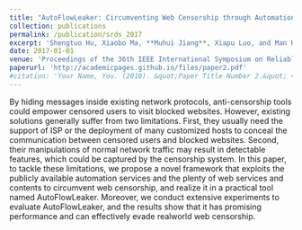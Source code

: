 ```yaml
---
title: "AutoFlowLeaker: Circumventing Web Censorship through Automation Services"
collection: publications
permalink: /publication/srds_2017
excerpt: 'Shengtuo Hu, Xiaobo Ma, **Muhui Jiang**, Xiapu Luo, and Man Ho Au'
date: 2017-01-01
venue: 'Proceedings of the 36th IEEE International Symposium on Reliable Distributed Systems (**SRDS 2017**)'
paperurl: 'http://academicpages.github.io/files/paper2.pdf'
#citation: 'Your Name, You. (2010). &quot;Paper Title Number 2.&quot; <i>Journal 1</i>. 1(2).'
---
```

By hiding messages inside existing network protocols, anti-censorship tools could empower censored users to visit blocked websites. However, existing solutions generally suffer from two limitations. First, they usually need the support of ISP or the deployment of many customized hosts to conceal the communication between censored users and blocked websites. Second, their manipulations of normal network traffic may result in detectable features, which could be captured by the censorship system. In this paper, to tackle these limitations, we propose a novel framework that exploits the publicly available automation services and the plenty of web services and contents to circumvent web censorship, and realize it in a practical tool named AutoFlowLeaker. Moreover, we conduct extensive experiments to evaluate AutoFlowLeaker, and the results show that it has promising performance and can effectively evade realworld web censorship.

